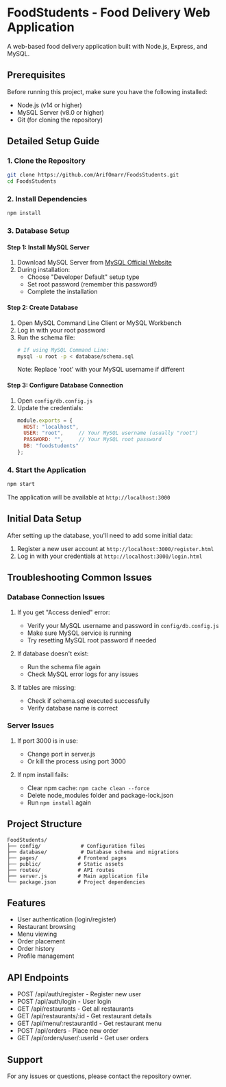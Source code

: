 # FoodStudents - Food Delivery Web Application

A web-based food delivery application built with Node.js, Express, and MySQL.

## Prerequisites

Before running this project, make sure you have the following installed:
- Node.js (v14 or higher)
- MySQL Server (v8.0 or higher)
- Git (for cloning the repository)

## Detailed Setup Guide

### 1. Clone the Repository
```bash
git clone https://github.com/ArifOmarr/FoodsStudents.git
cd FoodsStudents
```

### 2. Install Dependencies
```bash
npm install
```

### 3. Database Setup

#### Step 1: Install MySQL Server
1. Download MySQL Server from [MySQL Official Website](https://dev.mysql.com/downloads/mysql/)
2. During installation:
   - Choose "Developer Default" setup type
   - Set root password (remember this password!)
   - Complete the installation

#### Step 2: Create Database
1. Open MySQL Command Line Client or MySQL Workbench
2. Log in with your root password
3. Run the schema file:
   ```bash
   # If using MySQL Command Line:
   mysql -u root -p < database/schema.sql
   ```
   Note: Replace 'root' with your MySQL username if different

#### Step 3: Configure Database Connection
1. Open `config/db.config.js`
2. Update the credentials:
   ```javascript
   module.exports = {
     HOST: "localhost",
     USER: "root",     // Your MySQL username (usually "root")
     PASSWORD: "",     // Your MySQL root password
     DB: "foodstudents"
   };
   ```

### 4. Start the Application
```bash
npm start
```
The application will be available at `http://localhost:3000`

## Initial Data Setup

After setting up the database, you'll need to add some initial data:

1. Register a new user account at `http://localhost:3000/register.html`
2. Log in with your credentials at `http://localhost:3000/login.html`

## Troubleshooting Common Issues

### Database Connection Issues
1. If you get "Access denied" error:
   - Verify your MySQL username and password in `config/db.config.js`
   - Make sure MySQL service is running
   - Try resetting MySQL root password if needed

2. If database doesn't exist:
   - Run the schema file again
   - Check MySQL error logs for any issues

3. If tables are missing:
   - Check if schema.sql executed successfully
   - Verify database name is correct

### Server Issues
1. If port 3000 is in use:
   - Change port in server.js
   - Or kill the process using port 3000

2. If npm install fails:
   - Clear npm cache: `npm cache clean --force`
   - Delete node_modules folder and package-lock.json
   - Run `npm install` again

## Project Structure
```
FoodStudents/
├── config/             # Configuration files
├── database/           # Database schema and migrations
├── pages/             # Frontend pages
├── public/            # Static assets
├── routes/            # API routes
├── server.js          # Main application file
└── package.json       # Project dependencies
```

## Features
- User authentication (login/register)
- Restaurant browsing
- Menu viewing
- Order placement
- Order history
- Profile management

## API Endpoints
- POST /api/auth/register - Register new user
- POST /api/auth/login - User login
- GET /api/restaurants - Get all restaurants
- GET /api/restaurants/:id - Get restaurant details
- GET /api/menu/:restaurantId - Get restaurant menu
- POST /api/orders - Place new order
- GET /api/orders/user/:userId - Get user orders

## Support
For any issues or questions, please contact the repository owner. 